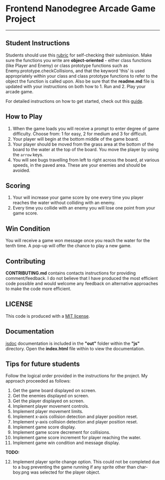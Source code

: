 # Frontend Nanodegree Arcade Game Project
---

## Student Instructions

Students should use this [rubric](https://review.udacity.com/#!/projects/2696458597/rubric) for self-checking their submission. Make sure the functions you write are **object-oriented** - either class functions (like Player and Enemy) or class prototype functions such as Enemy.prototype.checkCollisions, and that the keyword 'this' is used appropriately within your class and class prototype functions to refer to the object the function is called upon. Also be sure that the **readme.md** file is updated with your instructions on both how to 1. Run and 2. Play your arcade game.

For detailed instructions on how to get started, check out this [guide](https://docs.google.com/document/d/1v01aScPjSWCCWQLIpFqvg3-vXLH2e8_SZQKC8jNO0Dc/pub?embedded=true).

## How to Play
1. When the game loads you will receive a prompt to enter degree of game difficulty. Choose from: 1 for easy, 2 for medium and 3 for difficult.
2. Your player will begin at the bottom middle of the game board.
3. Your player should be moved from the grass area at the bottom of the board to the water at the top of the board. You move the player by using the `arrow` keys.
4. You will see bugs travelling from left to right across the board, at various speeds, in the paved area. These are your enemies and should be avoided.

## Scoring
1. Your will increase your game score by one every time you player reaches the water without colliding with an enemy.
2. Every time you collide with an enemy you will lose one point from your game score.

## Win Condition
You will receive a game won message once you reach the water for the tenth time. A pop-up will offer the chance to play a new game.

## Contributing
**CONTRIBUTING.md** contains contacts instructions for providing comment/feedback. I do not believe that I have produced the most efficient code possible and would welcome any feedback on alternative approaches to make the code more efficient.

## LICENSE
This code is produced with a [MIT license](https://opensource.org/licenses/MIT).

## Documentation
[jsdoc](http://usejsdoc.org/) documentation is included in the **"out"** folder within the **"js"** directory. Open the **index.html** file within to view the documentation.

## Tips for future students
Follow the logical order provided in the instructions for the project. My approach proceeded as follows:
1. Get the game board displayed on screen.
2. Get the enemies displayed on screen.
3. Get the player displayed on screen.
4. Implement player movement controls.
5. Implement player movement limits.
6. Implement x-axis collision detection and player position reset.
7. Implement y-axis collision detection and player position reset.
8. Implement game score display.
9. Implement game score decrement for collisions.
10. Implement game score increment for player reaching the water.
11. Implement game win condition and message display.

**TODO:**

12. Implement player sprite change option.
This could not be completed due to a bug preventing the game running if any sprite other than char-boy.png was selected for the player object.
